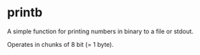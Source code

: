 # printb

A simple function for printing numbers in binary to a file or stdout.

Operates in chunks of 8 bit (= 1 byte).
